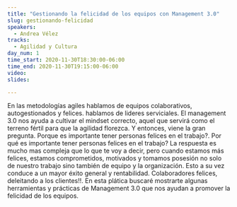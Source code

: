 ```yaml
---
title: "Gestionando la felicidad de los equipos con Management 3.0"
slug: gestionando-felicidad
speakers:
  - Andrea Vélez
tracks:
  - Agilidad y Cultura
day_num: 1
time_start: 2020-11-30T18:30:00-06:00
time_end: 2020-11-30T19:15:00-06:00
video: 
slides: 

---
```


En las metodologías agiles hablamos de equipos colaborativos, autogestionados y felices. hablamos de lideres serviciales. El management 3.0 nos ayuda a cultivar el mindset correcto, aquel que servirá como el terreno fértil para que la agilidad florezca.
Y entonces, viene la gran pregunta. Porque es importante tener personas felices en el trabajo?.
Por qué es importante tener personas felices en el trabajo? 
La respuesta es mucho mas compleja que lo que te voy a decir, pero cuando estamos más felices, estamos comprometidos, motivados y tomamos posesión no solo de nuestro trabajo sino también de equipo y la organización. Esto a su vez conduce a un mayor éxito general y rentabilidad. Colaboradores felices, deleitando a los clientes!!. En esta plática buscaré mostrarte algunas herramientas y prácticas de Management 3.0 que nos ayudan a promover la felicidad de los equipos.